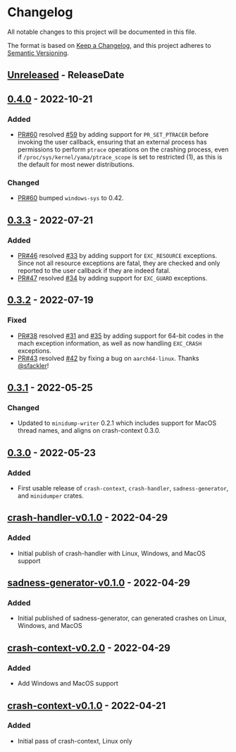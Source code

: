 <!-- markdownlint-disable blanks-around-headings blanks-around-lists no-duplicate-heading -->

# Changelog

All notable changes to this project will be documented in this file.

The format is based on [Keep a Changelog](https://keepachangelog.com/en/1.0.0/),
and this project adheres to [Semantic Versioning](https://semver.org/spec/v2.0.0.html).

<!-- next-header -->
## [Unreleased] - ReleaseDate
## [0.4.0] - 2022-10-21
### Added
- [PR#60](https://github.com/EmbarkStudios/crash-handling/pull/60) resolved [#59](https://github.com/EmbarkStudios/crash-handling/issues/59) by adding support for `PR_SET_PTRACER` before invoking the user callback, ensuring that an external process has permissions to perform `ptrace` operations on the crashing process, even if `/proc/sys/kernel/yama/ptrace_scope` is set to restricted (1), as this is the default for most newer distributions.

### Changed
- [PR#60](https://github.com/EmbarkStudios/crash-handling/pull/60) bumped `windows-sys` to 0.42.

## [0.3.3] - 2022-07-21
### Added
- [PR#46](https://github.com/EmbarkStudios/crash-handling/pull/46) resolved [#33](https://github.com/EmbarkStudios/crash-handling/issues/33) by adding support for `EXC_RESOURCE` exceptions. Since not all resource exceptions are fatal, they are checked and only reported to the user callback if they are indeed fatal.
- [PR#47](https://github.com/EmbarkStudios/crash-handling/pull/47) resolved [#34](https://github.com/EmbarkStudios/crash-handling/issues/34) by adding support for `EXC_GUARD` exceptions.

## [0.3.2] - 2022-07-19
### Fixed
- [PR#38](https://github.com/EmbarkStudios/crash-handling/pull/38) resolved [#31](https://github.com/EmbarkStudios/crash-handling/issues/31) and [#35](https://github.com/EmbarkStudios/crash-handling/issues/35) by adding support for 64-bit codes in the mach exception information, as well as now handling `EXC_CRASH` exceptions.
- [PR#43](https://github.com/EmbarkStudios/crash-handling/pull/42) resolved [#42](https://github.com/EmbarkStudios/crash-handling/issues/42) by fixing a bug on `aarch64-linux`. Thanks [@sfackler](https://github.com/sfackler)!

## [0.3.1] - 2022-05-25
### Changed
- Updated to `minidump-writer` 0.2.1 which includes support for MacOS thread names, and aligns on crash-context 0.3.0.

## [0.3.0] - 2022-05-23
### Added
- First usable release of `crash-context`, `crash-handler`, `sadness-generator`, and `minidumper` crates.

## [crash-handler-v0.1.0] - 2022-04-29
### Added
- Initial publish of crash-handler with Linux, Windows, and MacOS support

## [sadness-generator-v0.1.0] - 2022-04-29
### Added
- Initial published of sadness-generator, can generated crashes on Linux, Windows, and MacOS

## [crash-context-v0.2.0] - 2022-04-29
### Added
- Add Windows and MacOS support

## [crash-context-v0.1.0] - 2022-04-21
### Added
- Initial pass of crash-context, Linux only

<!-- next-url -->
[Unreleased]: https://github.com/EmbarkStudios/crash-handling/compare/crash-handler-0.4.0...HEAD
[0.4.0]: https://github.com/EmbarkStudios/crash-handling/compare/crash-handler-0.3.3...crash-handler-0.4.0
[0.3.3]: https://github.com/EmbarkStudios/crash-handling/compare/crash-handler-0.3.2...crash-handler-0.3.3
[0.3.2]: https://github.com/EmbarkStudios/crash-handling/compare/0.3.1...crash-handler-0.3.2
[0.3.1]: https://github.com/EmbarkStudios/crash-handling/compare/0.3.1...0.3.1
[0.3.0]: https://github.com/EmbarkStudios/crash-handling/compare/crash-handler-v0.1.0...0.3.0
[crash-handler-v0.1.0]: https://github.com/EmbarkStudios/crash-handling/releases/tag/crash-handler-v0.1.0
[sadness-generator-v0.1.0]: https://github.com/EmbarkStudios/crash-handling/releases/tag/sadness-generator-v0.1.0
[crash-context-v0.2.0]: https://github.com/EmbarkStudios/crash-handling/releases/tag/crash-context-v0.2.0
[crash-context-v0.1.0]: https://github.com/EmbarkStudios/crash-handling/releases/tag/crash-context-v0.1.0
